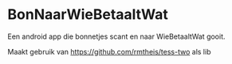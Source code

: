 # BonNaarWieBetaaltWat
Een android app die bonnetjes scant en naar WieBetaaltWat gooit.

Maakt gebruik van https://github.com/rmtheis/tess-two als lib
